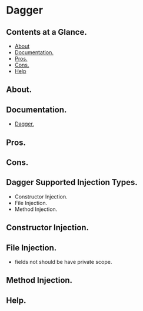 # Dagger





## Contents at a Glance.
* [About](#about)
* [Documentation.](#documentation)
* [Pros.](#pros)
* [Cons.](#cons)
* [Help](#help)





## About.





## Documentation.
* [Dagger.](https://dagger.dev/)





## Pros.





## Cons.





## Dagger Supported Injection Types.
* Constructor Injection.
* File Injection.
* Method Injection.



## Constructor Injection.

## File Injection.
* fields not should be have private scope.

## Method Injection.

## Help.

